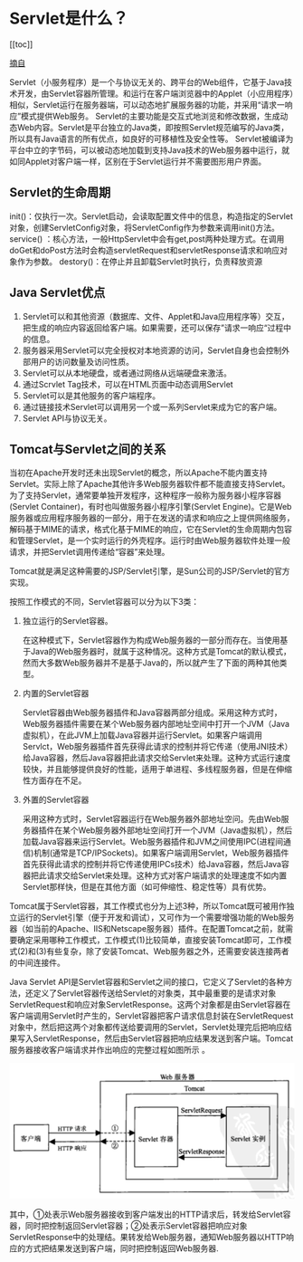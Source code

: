 # Servlet是什么？
[[toc]]

[摘自](https://www.csdn.net/tags/MtTaYgwsMTA3NTUtYmxvZwO0O0OO0O0O.html)

Servlet（小服务程序）是一个与协议无关的、跨平台的Web组件，它基于Java技术开发，由Servlet容器所管理。和运行在客户端浏览器中的Applet（小应用程序）相似，Servlet运行在服务器端，可以动态地扩展服务器的功能，并采用“请求一响应”模式提供Web服务。 Servlet的主要功能是交互式地浏览和修改数据，生成动态Web内容。Servlet是平台独立的Java类，即按照Servlet规范编写的Java类，所以具有Java语言的所有优点，如良好的可移植性及安全性等。 Servlet被编译为平台中立的字节码，可以被动态地加载到支持Java技术的Web服务器中运行，就如同Applet对客户端一样，区别在于Servlet运行并不需要图形用户界面。

## Servlet的生命周期

init()：仅执行一次。Servlet启动，会读取配置文件中的信息，构造指定的Servlet对象，创建ServletConfig对象，将ServletConfig作为参数来调用init()方法。
service() ：核心方法，一般HttpServlet中会有get,post两种处理方式。在调用doGet和doPost方法时会构造servletRequest和servletResponse请求和响应对象作为参数。
destory()：在停止并且卸载Servlet时执行，负责释放资源

## Java Servlet优点

1. Servlet可以和其他资源（数据库、文件、Applet和Java应用程序等）交互，把生成的响应内容返回给客户端。如果需要，还可以保存”请求一响应“过程中的信息。
2. 服务器采用Servlet可以完全授权对本地资源的访问，Servlet自身也会控制外部用户的访问数量及访问性质。
3. Servlet可以从本地硬盘，或者通过网络从远端硬盘来激活。
4. 通过Scrvlet Tag技术，可以在HTML页面中动态调用Servlet
5.  Servlet可以是其他服务的客户端程序。
6. 通过链接技术Servlet可以调用另一个或一系列Servlet来成为它的客户端。
7.  Servlet API与协议无关。

## Tomcat与Servlet之间的关系

当初在Apache开发时还未出现Servlet的概念，所以Apache不能内置支持Servlet。实际上除了Apache其他许多Web服务器软件都不能直接支持Servlet。为了支持Servlet，通常要单独开发程序，这种程序一般称为服务器小程序容器(Servlet Container)，有时也叫做服务器小程序引擎(Servlet Engine)。它是Web服务器或应用程序服务器的一部分，用于在发送的请求和响应之上提供网络服务，解码基于MIME的请求，格式化基于MIME的响应，它在Servlet的生命周期内包容和管理Servlet，是一个实时运行的外壳程序。运行时由Web服务器软件处理一般请求，并把Servlet调用传递给“容器”来处理。

Tomcat就是满足这种需要的JSP/Servlet引擎，是Sun公司的JSP/Servlet的官方实现。

按照工作模式的不同，Servlet容器可以分为以下3类：

1. 独立运行的Servlet容器。

   在这种模式下，Servlet容器作为构成Web服务器的一部分而存在。当使用基于Java的Web服务器时，就属于这种情况。这种方式是Tomcat的默认模式，然而大多数Web服务器并不是基于Java的，所以就产生了下面的两种其他类型。

2. 内置的Servlet容器

   Servlet容器由Web服务器插件和Java容器两部分组成。采用这种方式时，Web服务器插件需要在某个Web服务器内部地址空间中打开一个JVM（Java虚拟机），在此JVM上加载Java容器并运行Servlet。如果客户端调用Servlct，Web服务器插件首先获得此请求的控制并将它传递（使用JNI技术）给Java容器，然后Java容器把此请求交给Servlet来处理。这种方式运行速度较快，并且能够提供良好的性能，适用于单进程、多线程服务器，但是在伸缩性方面存在不足。

3. 外置的Servlet容器

   采用这种方式时，Servlet容器运行在Web服务器外部地址空问。先由Web服务器插件在某个Web服务器外部地址空间打开一个JVM（Java虚拟机），然后加载Java容器来运行Servlet。Web服务器插件和JVM之间使用IPC(进程间通信)机制(通常是TCP/IPSockets)。如果客户端调用Servlet，Web服务器插件首先获得此请求的控制并将它传递使用IPCs技术）给Java容器，然后Java容器把此请求交给Servlet来处理。这种方式对客户端请求的处理速度不如内置Servlet那样快，但是在其他方面（如可伸缩性、稳定性等）具有优势。

Tomcat属于Servlet容器，其工作模式也分为上述3种，所以Tomcat既可被用作独立运行的Servlet引擎（便于开发和调试），又可作为一个需要增强功能的Web服务器（如当前的Apache、IIS和Netscape服务器）插件。在配置Tomcat之前，就需要确定采用哪种工作模式，工作模式(1)比较简单，直接安装Tomcat即可，工作模式(2)和(3)有些复杂，除了安装Tomcat、Web服务器之外，还需要安装连接两者的中间连接件。

Java Servlet API是Servlet容器和Servlet之间的接口，它定义了Servlet的各种方法，还定义了Servlet容器传送给Servlet的对象类，其中最重要的是请求对象ServletRequest和响应对象ServletResponse。这两个对象都是由Servlet容器在客户端调用Servlet时产生的，Servlet容器把客户请求信息封装在ServletRequest对象中，然后把这两个对象都传送给要调用的Servlet，Servlet处理完后把响应结果写入ServletResponse，然后由Servlet容器把响应结果发送到客户端。Tomcat服务器接收客户端请求并作出响应的完整过程如图所示 。

![image-20220506111001006](img/readme/76beb15d2c840317b0cdfd2c50074018.png)

其中，①处表示Web服务器接收到客户端发出的HTTP请求后，转发给Servlet容器，同时把控制返回Servlet容器；②处表示Servlet容器把响应对象ServletResponse中的处理结。果转发给Web服务器，通知Web服务器以HTTP响应的方式把结果发送到客户端，同时把控制返回Web服务器.
